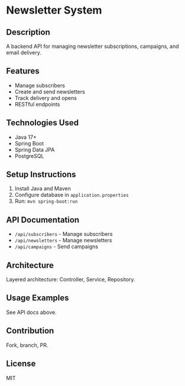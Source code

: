 # Newsletter System

## Description
A backend API for managing newsletter subscriptions, campaigns, and email delivery.

## Features
- Manage subscribers
- Create and send newsletters
- Track delivery and opens
- RESTful endpoints

## Technologies Used
- Java 17+
- Spring Boot
- Spring Data JPA
- PostgreSQL

## Setup Instructions
1. Install Java and Maven
2. Configure database in `application.properties`
3. Run: `mvn spring-boot:run`

## API Documentation
- `/api/subscribers` - Manage subscribers
- `/api/newsletters` - Manage newsletters
- `/api/campaigns` - Send campaigns

## Architecture
Layered architecture: Controller, Service, Repository.

## Usage Examples
See API docs above.

## Contribution
Fork, branch, PR.

## License
MIT
